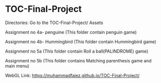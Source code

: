 # TOC-Final-Project
 Directories: Go to the TOC-Final-Project/ Assets
 
Assignment no 4a- penguine (This folder contain penguin game)

Assignment no 4b- Hummingbird (This folder contain Hummingbird game)

Assignment no 5a (This folder contain Roll a ball(PALINDROME) game)

Assignment no 5b (This folder contains Matching parenthesis game and main menu)

WebGL Link: https://muhammadfaiez.github.io/TOC-Final-Project/
